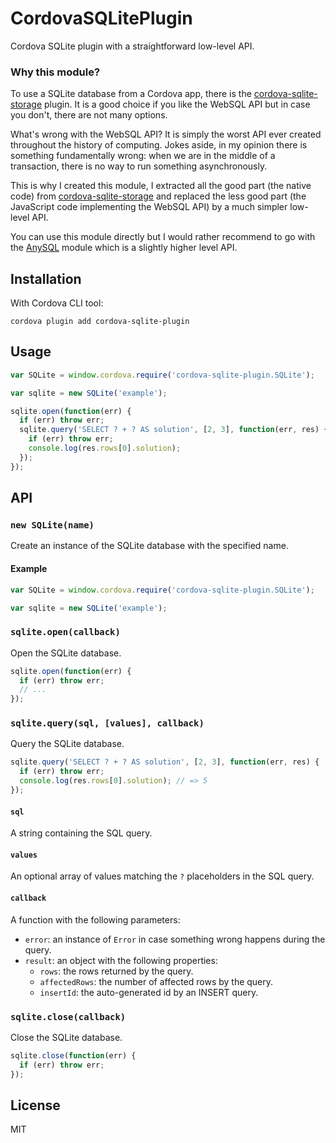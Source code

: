 # CordovaSQLitePlugin

Cordova SQLite plugin with a straightforward low-level API.

### Why this module?

To use a SQLite database from a Cordova app, there is the [cordova-sqlite-storage](https://www.npmjs.com/package/cordova-sqlite-storage) plugin. It is a good choice if you like the WebSQL API but in case you don't, there are not many options.

What's wrong with the WebSQL API? It is simply the worst API ever created throughout the history of computing. Jokes aside, in my opinion there is something fundamentally wrong: when we are in the middle of a transaction, there is no way to run something asynchronously.

This is why I created this module, I extracted all the good part (the native code) from [cordova-sqlite-storage](https://www.npmjs.com/package/cordova-sqlite-storage) and replaced the less good part (the JavaScript code implementing the WebSQL API) by a much simpler low-level API.

You can use this module directly but I would rather recommend to go with the [AnySQL](https://www.npmjs.com/package/anysql) module which is a slightly higher level API.

## Installation

With Cordova CLI tool:

```
cordova plugin add cordova-sqlite-plugin
```

## Usage

```js
var SQLite = window.cordova.require('cordova-sqlite-plugin.SQLite');

var sqlite = new SQLite('example');

sqlite.open(function(err) {
  if (err) throw err;
  sqlite.query('SELECT ? + ? AS solution', [2, 3], function(err, res) {
    if (err) throw err;
    console.log(res.rows[0].solution);
  });
});
```

## API

### `new SQLite(name)`

Create an instance of the SQLite database with the specified name.

#### Example

```javascript
var SQLite = window.cordova.require('cordova-sqlite-plugin.SQLite');

var sqlite = new SQLite('example');
```

### `sqlite.open(callback)`

Open the SQLite database.

```javascript
sqlite.open(function(err) {
  if (err) throw err;
  // ...
});
```

### `sqlite.query(sql, [values], callback)`

Query the SQLite database.

```javascript
sqlite.query('SELECT ? + ? AS solution', [2, 3], function(err, res) {
  if (err) throw err;
  console.log(res.rows[0].solution); // => 5
});
```

#### `sql`

A string containing the SQL query.

#### `values`

An optional array of values matching the `?` placeholders in the SQL query.

#### `callback`

A function with the following parameters:

- `error`: an instance of `Error` in case something wrong happens during the query.
- `result`: an object with the following properties:
  - `rows`: the rows returned by the query.
  - `affectedRows`: the number of affected rows by the query.
  - `insertId`: the auto-generated id by an INSERT query.

### `sqlite.close(callback)`

Close the SQLite database.

```javascript
sqlite.close(function(err) {
  if (err) throw err;
});
```

## License

MIT
